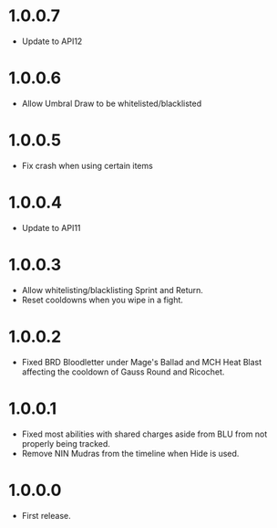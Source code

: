 # 1.0.0.7
- Update to API12

# 1.0.0.6
- Allow Umbral Draw to be whitelisted/blacklisted

# 1.0.0.5
- Fix crash when using certain items

# 1.0.0.4
- Update to API11

# 1.0.0.3
- Allow whitelisting/blacklisting Sprint and Return.
- Reset cooldowns when you wipe in a fight.

# 1.0.0.2
- Fixed BRD Bloodletter under Mage's Ballad and MCH Heat Blast affecting the cooldown of Gauss Round and Ricochet.  

# 1.0.0.1
- Fixed most abilities with shared charges aside from BLU from not properly being tracked.
- Remove NIN Mudras from the timeline when Hide is used.

# 1.0.0.0
- First release.